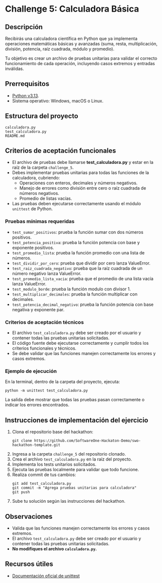 # Challenge 5: Calculadora Básica

## Descripción
Recibirás una calculadora científica en Python que ya implementa operaciones matemáticas básicas y avanzadas (suma, resta, multiplicación, división, potencia, raíz cuadrada, módulo y promedio).

Tu objetivo es crear un archivo de pruebas unitarias para validar el correcto funcionamiento de cada operación, incluyendo casos extremos y entradas inválidas.

## Prerrequisitos
- [Python v3.13](https://wiki.python.org/moin/BeginnersGuide/Download).
- Sistema operativo: Windows, macOS o Linux.

## Estructura del proyecto
```
calculadora.py
test_calculadora.py
README.md
```

## Criterios de aceptación funcionales
- El archivo de pruebas debe llamarse **test_calculadora.py** y estar en la raíz de la carpeta `challenge_5`.
- Debes implementar pruebas unitarias para todas las funciones de la calculadora, cubriendo:
  - Operaciones con enteros, decimales y números negativos.
  - Manejo de errores como división entre cero o raíz cuadrada de números negativos.
  - Promedio de listas vacías.
- Las pruebas deben ejecutarse correctamente usando el módulo `unittest` de Python.

### Pruebas mínimas requeridas
  - `test_sumar_positivos`: prueba la función sumar con dos números positivos.
  - `test_potencia_positiva`: prueba la función potencia con base y exponente positivos.
  - `test_promedio_lista`: prueba la función promedio con una lista de números.
  - `test_dividir_por_cero`: prueba que dividir por cero lanza ValueError.
  - `test_raiz_cuadrada_negativo`: prueba que la raíz cuadrada de un número negativo lanza ValueError.
  - `test_promedio_lista_vacia`: prueba que el promedio de una lista vacía lanza ValueError.
  - `test_modulo_borde`: prueba la función modulo con divisor 1.
  - `test_multiplicar_decimales`: prueba la función multiplicar con decimales.
  - `test_potencia_decimal_negativo`: prueba la función potencia con base negativa y exponente par.

### Criterios de aceptación técnicos
- El archivo `test_calculadora.py` debe ser creado por el usuario y contener todas las pruebas unitarias solicitadas.
- El código fuente debe ejecutarse correctamente y cumplir todos los criterios funcionales y técnicos.
- Se debe validar que las funciones manejen correctamente los errores y casos extremos.

### Ejemplo de ejecución

En la terminal, dentro de la carpeta del proyecto, ejecuta:
```
python -m unittest test_calculadora.py
```
La salida debe mostrar que todas las pruebas pasan correctamente o indicar los errores encontrados.

## Instrucciones de implementación del ejercicio
1. Clona el repositorio base del hackathon:
   ```
   git clone https://github.com/SoftwareOne-Hackaton-Demo/swo-hackathon-template.git
   ```
2. Ingresa a la carpeta `challenge_5` del repositorio clonado.
3. Crea el archivo `test_calculadora.py` en la raíz del proyecto.
4. Implementa los tests unitarios solicitados.
5. Ejecuta las pruebas localmente para validar que todo funcione.
6. Realiza commit de tus cambios:
   ```
   git add test_calculadora.py
   git commit -m "Agrega pruebas unitarias para calculadora"
   git push
   ```
7. Sube tu solución según las instrucciones del hackathon.

## Observaciones
- Valida que las funciones manejen correctamente los errores y casos extremos.
- El archivo `test_calculadora.py` debe ser creado por el usuario y contener todas las pruebas unitarias solicitadas.
- **No modifiques el archivo `calculadora.py`.**

## Recursos útiles
- [Documentación oficial de unittest](https://docs.python.org/3/library/unittest.html)

